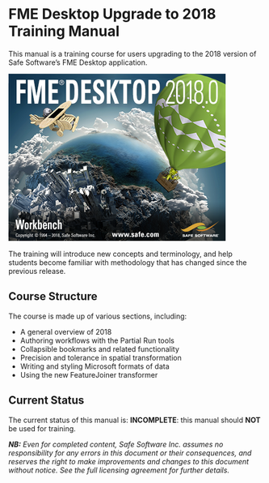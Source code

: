 <!--This file duplicates a little of the content to follow, but is added here because the content of this file is used for the landing page on GitBook-->

# FME Desktop Upgrade to 2018 Training Manual #

This manual is a training course for users upgrading to the 2018 version of Safe Software’s FME Desktop application.

![](./2018Upgrade0Introduction/Images/Img0.0.FMEAboutScreen.png)

The training will introduce new concepts and terminology, and help students become familiar with methodology that has changed since the previous release. 


## Course Structure ##

The course is made up of various sections, including:

- A general overview of 2018
- Authoring workflows with the Partial Run tools
- Collapsible bookmarks and related functionality
- Precision and tolerance in spatial transformation
- Writing and styling Microsoft formats of data
- Using the new FeatureJoiner transformer
 
## Current Status ##

The current status of this manual is: **INCOMPLETE**: this manual should **NOT** be used for training.

***NB:*** *Even for completed content, Safe Software Inc. assumes no responsibility for any errors in this document or their consequences, and reserves the right to make improvements and changes to this document without notice. See the full licensing agreement for further details.*
